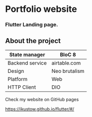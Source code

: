 # Portfolio website

### Flutter Landing page.

## About the project

| State manager   | BloC 8        |
|-----------------|---------------|
| Backend service | airtable.com  |
| Design          | Neo brutalism |
| Platform        | Web           |
| HTTP Client     | DIO           |

Check my website on GitHub pages

https://ikustow.github.io/flutter/#/